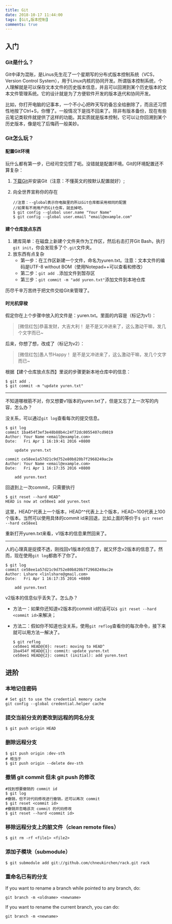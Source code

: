 ```yaml
---
title: Git
date: 2018-10-17 11:44:00
tags: [Git,版本控制]
comments: true
---
```

## 入门

### Git是什么？

Git中译为混账，是Linus先生花了一个星期写的分布式版本控制系统（VCS，Version Control System），用于Linux内核的协同开发。所谓版本控制系统，个人理解就是可以保存文本文件的历史版本信息，并且可以回溯到某个历史版本的文本文件管理系统。它的设计就是为了方便软件开发的版本迭代和协同开发。

比如，你打开电脑的记事本，一个不小心把昨天写的备忘全给删除了，而且还习惯性地按了Ctrl+S，你懵了。一般情况下是找不回来了。除非有版本备份，现在有些云笔记类软件就提供了这样的功能。其实质就是版本控制，它可以让你回溯到某个历史版本，像是吃了后悔药一般美妙。

### Git怎么玩？

#### 配置Git环境

玩什么都有第一步，已经司空见惯了呃。没错就是配置环境。Git的环境配置还不算复杂：

1. [下载Git](https://git-scm.com/download/win)并安装Git（注意：不懂英文的按默认配置就好）;
2. 向全世界宣称你的存在

    ```shell
    //注意：--global表示你电脑里的所以Git仓库都采用相同的配置
    //如果有不用用户的Git仓库，就去掉吧。
    $ git config --global user.name "Your Name"
    $ git config --global user.email "email@example.com"
    ```

#### 建个仓库放点东西

1. 建库简单：在磁盘上新建个文件夹作为工作区，然后右击打开Git Bash，执行`git init`，你会发现多了个`.git`文件夹。
2. 放东西有点复杂
    - 第一步：在工作区新建一个文件，命名为yuren.txt。注意：文本文件的编码是UTF-8 without BOM（使用Notepad++可以查看和修改）
    - 第二步：`git add .`添加文件到暂存区
    - 第三步：`git commit -m "add yuren.txt"`添加文件到本地仓库

历尽千辛万苦终于把文件交给Git来管理了。

#### 时光机穿梭

假定你在上个步骤中放入的文件是：yuren.txt。里面的内容是（标记为v1）：

>[微信红包]恭喜发财，大吉大利！
>是不是又冲进来了，这么激动干嘛，发几个文字而已~

后来，你想了想，改成了（标记为v2）：

>[微信红包]愚人节Happy！
>是不是又冲进来了，这么激动干嘛，发几个文字而已~

根据【建个仓库放点东西】里说的步骤更新本地仓库中的信息：

```shell
$ git add .
$ git commit -m "update yuren.txt"
```
------------------

不知道哪根筋不对，你又想要v1版本的yuren.txt了，但是又忘了上一次写的内容，怎么办？

没关系，可以通过`git log`查看每次的提交信息。

```shell
$ git log
commit 1ba454f3ef3e48b88b4c24f72dc8055407cd9019
Author: Your Name <email@example.com>
Date:   Fri Apr 1 16:19:41 2016 +0800

    update yuren.txt

commit ce58ee1a57d21c9d752e80b820b7f2968249ac2e
Author: Your Name <email@example.com>
Date:   Fri Apr 1 16:17:35 2016 +0800

    add yuren.text

```

回退到上一次commit，只需要执行

```shell
$ git reset --hard HEAD^
HEAD is now at ce58ee1 add yuren.text
```

这里，HEAD^代表上一个版本，HEAD^^代表上上个版本，HEAD~100代表上100个版本。当然可以使用具体的commit id来回退，比如上面的等价于`$ git reset --hard ce58ee1`

重新打开yuren.txt来看，v1版本的信息果然回来了。

------------------

人的心理真是捉摸不透，刚找回v1版本的信息了，就又怀念v2版本的信息了。然而，现在使用`git log`都救不了你了。

```shell
$ git log
commit ce58ee1a57d21c9d752e80b820b7f2968249ac2e
Author: Lshare <linlshare@gmail.com>
Date:   Fri Apr 1 16:17:35 2016 +0800

    add yuren.text
```

v2版本的信息似乎丢失了。怎么办？

- 方法一：如果你还知道v2版本的commit id的话可以`$ git reset --hard <commit id>`来解决；
- 方法二：假如你不知道也没关系，使用`git reflog`查看你的每次命令，接下来就可以用方法一解决了。

    ```shell
    $ git reflog
    ce58ee1 HEAD@{0}: reset: moving to HEAD^
    1ba454f HEAD@{1}: commit: update yuren.txt
    ce58ee1 HEAD@{2}: commit (initial): add yuren.text
    ```

## 进阶

### 本地记住密码

```shell
# Set git to use the credential memory cache
git config --global credential.helper cache
```

### 提交当前分支的更改到远程的同名分支

```shell
$ git push origin HEAD
```

### 删除远程分支

```shell
$ git push origin :dev-sth
# 相当于
$ git push origin --delete dev-sth
```

### 撤销 git commit 但未 git push 的修改

```shell
#找到想要撤销的 commit id
$ git log
#撤销，但不对代码修改进行撤销，还可以再次 commit
$ git reset <commit id> 
#撤销并忽略该次 commit 的代码修改
$ git reset --hard <commit id>
```

### 移除远程分支上的脏文件（clean remote files）

```shell
$ git rm -rf <file1> <file2>
```

### 添加子模块（submodule）

```shell
$ git submodule add git://github.com/chneukirchen/rack.git rack
```

### 重命名已有的分支

If you want to rename a branch while pointed to any branch, do:

```
git branch -m <oldname> <newname>
```

If you want to rename the current branch, you can do:

```
git branch -m <newname>
```